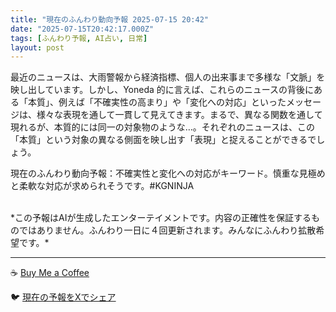 ```yaml
---
title: "現在のふんわり動向予報 2025-07-15 20:42"
date: "2025-07-15T20:42:17.000Z"
tags: [ふんわり予報, AI占い, 日常]
layout: post
---
```


最近のニュースは、大雨警報から経済指標、個人の出来事まで多様な「文脈」を映し出しています。しかし、Yoneda 的に言えば、これらのニュースの背後にある「本質」、例えば「不確実性の高まり」や「変化への対応」といったメッセージは、様々な表現を通して一貫して見えてきます。まるで、異なる関数を通して現れるが、本質的には同一の対象物のような…。それぞれのニュースは、この「本質」という対象の異なる側面を映し出す「表現」と捉えることができるでしょう。


現在のふんわり動向予報：不確実性と変化への対応がキーワード。慎重な見極めと柔軟な対応が求められそうです。#KGNINJA

<br>
*この予報はAIが生成したエンターテイメントです。内容の正確性を保証するものではありません。ふんわり一日に４回更新されます。みんなにふんわり拡散希望です。*

---
☕️ [Buy Me a Coffee](https://www.buymeacoffee.com/kgninja)

🐦 [現在の予報をXでシェア](https://twitter.com/intent/tweet?text=%E7%8F%BE%E5%9C%A8%E3%81%AE%E3%81%B5%E3%82%93%E3%82%8F%E3%82%8A%E4%BA%88%E5%A0%B1%3A%20%E3%80%8C%E6%9C%80%E8%BF%91%E3%81%AE%E3%83%8B%E3%83%A5%E3%83%BC%E3%82%B9%E3%81%AF%E3%80%81%E5%A4%A7%E9%9B%A8%E8%AD%A6%E5%A0%B1%E3%81%8B%E3%82%89%E7%B5%8C%E6%B8%88%E6%8C%87%E6%A8%99%E3%80%81%E5%80%8B%E4%BA%BA%E3%81%AE%E5%87%BA%E6%9D%A5%E4%BA%8B%E3%81%BE%E3%81%A7%E5%A4%9A%E6%A7%98%E3%81%AA%E3%80%8C%E6%96%87%E8%84%88%E3%80%8D%E3%82%92%E6%98%A0%E3%81%97%E5%87%BA%E3%81%97%E3%81%A6%E3%81%84%E3%81%BE%E3%81%99%E3%80%82%E3%80%8D%23KGNINJA%20%E7%B6%9A%E3%81%8D%E3%81%AF%E3%83%96%E3%83%AD%E3%82%B0%E3%81%A7%EF%BC%81%F0%9F%91%87&url=https%3A%2F%2Fkg-ninja.github.io%2FFunwariyoso%2F)
